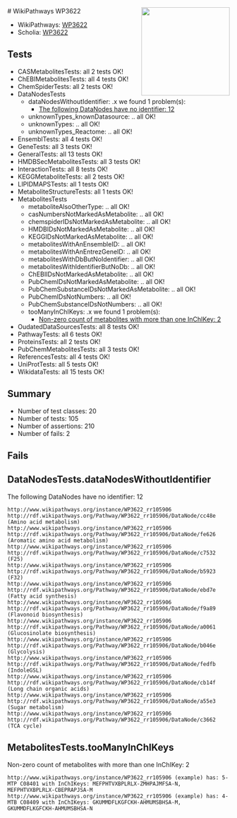 <img style="float: right; width: 200px" src="https://upload.wikimedia.org/wikipedia/commons/thumb/8/83/Wplogo_with_text_500.png/640px-Wplogo_with_text_500.png" />
# WikiPathways WP3622

* WikiPathways: [WP3622](https://new.wikipathways.org/pathways/WP3622)
* Scholia: [WP3622](https://scholia.toolforge.org/wikipathways/WP3622)
## Tests
* CASMetabolitesTests: all 2 tests OK!
* ChEBIMetabolitesTests: all 4 tests OK!
* ChemSpiderTests: all 2 tests OK!
* DataNodesTests
    * dataNodesWithoutIdentifier: .x we found 1 problem(s):
        * [The following DataNodes have no identifier: 12](#8792c492)
    * unknownTypes_knownDatasource: .. all OK!
    * unknownTypes: .. all OK!
    * unknownTypes_Reactome: .. all OK!
* EnsemblTests: all 4 tests OK!
* GeneTests: all 3 tests OK!
* GeneralTests: all 13 tests OK!
* HMDBSecMetabolitesTests: all 3 tests OK!
* InteractionTests: all 8 tests OK!
* KEGGMetaboliteTests: all 2 tests OK!
* LIPIDMAPSTests: all 1 tests OK!
* MetaboliteStructureTests: all 1 tests OK!
* MetabolitesTests
    * metaboliteAlsoOtherType: .. all OK!
    * casNumbersNotMarkedAsMetabolite: .. all OK!
    * chemspiderIDsNotMarkedAsMetabolite: .. all OK!
    * HMDBIDsNotMarkedAsMetabolite: .. all OK!
    * KEGGIDsNotMarkedAsMetabolite: .. all OK!
    * metabolitesWithAnEnsembleID: .. all OK!
    * metabolitesWithAnEntrezGeneID: .. all OK!
    * metabolitesWithDbButNoIdentifier: .. all OK!
    * metabolitesWithIdentifierButNoDb: .. all OK!
    * ChEBIIDsNotMarkedAsMetabolite: .. all OK!
    * PubChemIDsNotMarkedAsMetabolite: .. all OK!
    * PubChemSubstanceIDsNotMarkedAsMetabolite: .. all OK!
    * PubChemIDsNotNumbers: .. all OK!
    * PubChemSubstanceIDsNotNumbers: .. all OK!
    * tooManyInChIKeys: .x we found 1 problem(s):
        * [Non-zero count of metabolites with more than one InChIKey: 2](#a4e4037f)
* OudatedDataSourcesTests: all 8 tests OK!
* PathwayTests: all 6 tests OK!
* ProteinsTests: all 2 tests OK!
* PubChemMetabolitesTests: all 3 tests OK!
* ReferencesTests: all 4 tests OK!
* UniProtTests: all 5 tests OK!
* WikidataTests: all 15 tests OK!


## Summary

* Number of test classes: 20
* Number of tests: 105
* Number of assertions: 210
* Number of fails: 2

## Fails

<a name="8792c492" />

## DataNodesTests.dataNodesWithoutIdentifier

The following DataNodes have no identifier: 12
```
http://www.wikipathways.org/instance/WP3622_rr105906 http://rdf.wikipathways.org/Pathway/WP3622_rr105906/DataNode/cc48e (Amino acid metabolism)
http://www.wikipathways.org/instance/WP3622_rr105906 http://rdf.wikipathways.org/Pathway/WP3622_rr105906/DataNode/fe626 (Aromatic amino acid metabolism)
http://www.wikipathways.org/instance/WP3622_rr105906 http://rdf.wikipathways.org/Pathway/WP3622_rr105906/DataNode/c7532 (F25)
http://www.wikipathways.org/instance/WP3622_rr105906 http://rdf.wikipathways.org/Pathway/WP3622_rr105906/DataNode/b5923 (F32)
http://www.wikipathways.org/instance/WP3622_rr105906 http://rdf.wikipathways.org/Pathway/WP3622_rr105906/DataNode/ebd7e (Fatty acid synthesis)
http://www.wikipathways.org/instance/WP3622_rr105906 http://rdf.wikipathways.org/Pathway/WP3622_rr105906/DataNode/f9a89 (Flavonoid biosynthesis)
http://www.wikipathways.org/instance/WP3622_rr105906 http://rdf.wikipathways.org/Pathway/WP3622_rr105906/DataNode/a0061 (Glucosinolate biosynthesis)
http://www.wikipathways.org/instance/WP3622_rr105906 http://rdf.wikipathways.org/Pathway/WP3622_rr105906/DataNode/b046e (Glycolysis)
http://www.wikipathways.org/instance/WP3622_rr105906 http://rdf.wikipathways.org/Pathway/WP3622_rr105906/DataNode/fedfb (IndoleGSL)
http://www.wikipathways.org/instance/WP3622_rr105906 http://rdf.wikipathways.org/Pathway/WP3622_rr105906/DataNode/cb14f (Long chain organic acids)
http://www.wikipathways.org/instance/WP3622_rr105906 http://rdf.wikipathways.org/Pathway/WP3622_rr105906/DataNode/a55e3 (Sugar metabolism)
http://www.wikipathways.org/instance/WP3622_rr105906 http://rdf.wikipathways.org/Pathway/WP3622_rr105906/DataNode/c3662 (TCA cycle)
```

<a name="a4e4037f" />

## MetabolitesTests.tooManyInChIKeys

Non-zero count of metabolites with more than one InChIKey: 2
```
http://www.wikipathways.org/instance/WP3622_rr105906 (example) has: 5-MTP C08401 with InChIKeys: MEFPHTVXBPLRLX-ZMHPAJMFSA-N, MEFPHTVXBPLRLX-CBEPRAPJSA-M
http://www.wikipathways.org/instance/WP3622_rr105906 (example) has: 4-MTB C08409 with InChIKeys: GKUMMDFLKGFCKH-AHMUMSBHSA-M, GKUMMDFLKGFCKH-AHMUMSBHSA-N
```

